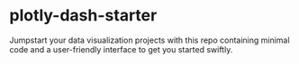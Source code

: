 # plotly-dash-starter
Jumpstart your data visualization projects with this repo containing minimal code and a user-friendly interface to get you started swiftly.

